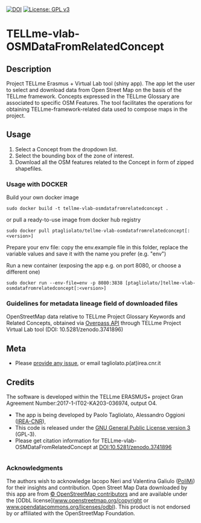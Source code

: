 [![DOI](https://zenodo.org/badge/DOI/10.5281/zenodo.3741896.svg)](https://doi.org/10.5281/zenodo.3741896)
[![License: GPL v3](https://img.shields.io/badge/License-GPL%20v3-blue.svg)](http://www.gnu.org/licenses/gpl-3.0)

TELLme-vlab-OSMDataFromRelatedConcept
=================

## Description
Project TELLme Erasmus + Virtual Lab tool (shiny app). 
The app let the user to select and download data from Open Street Map on the basis of the TELLme framework.
Concepts expressed in the TELLme Glossary are associated to specific OSM Features. 
The tool facilitates the operations for obtaining TELLme-framework-related data used to compose maps in the project. 

## Usage
1. Select a Concept from the dropdown list. 
2. Select the bounding box of the zone of interest. 
3. Download all the OSM features related to the Concept in form of zipped shapefiles.

### Usage with DOCKER
Build your own docker image

    sudo docker build -t tellme-vlab-osmdatafromrelatedconcept .

or pull a ready-to-use image from docker hub registry

    sudo docker pull ptagliolato/tellme-vlab-osmdatafromrelatedconcept[:<version>]

Prepare your env file: copy the env.example file in this folder, replace the variable values and save it with the name you prefer (e.g. "env")

Run a new container (exposing the app e.g. on port 8080, or choose a different one)

    sudo docker run --env-file=env -p 8080:3838 [ptagliolato/]tellme-vlab-osmdatafromrelatedconcept[:<version>]

### Guidelines for metadata lineage field of downloaded files
OpenStreetMap data relative to TELLme Project Glossary Keywords and Related Concepts, obtained via [Overpass API](https://wiki.openstreetmap.org/wiki/Overpass_API) through TELLme Project Virtual Lab tool 
(DOI: 10.5281/zenodo.3741896)

## Meta
* Please [provide any issue](https://github.com/ptagliolato/TELLme-vlab-OSMDataFromRelatedConcept/issues), or email tagliolato.p(at)irea.cnr.it

## Credits
The software is developed within the TELLme ERASMUS+ project Gran Agreement Number:2017-1-IT02-KA203-036974, output O4.

* The app is being developed by Paolo Tagliolato, Alessandro Oggioni ([IREA-CNR](http://www.irea.cnr.it)), 
* This code is released under the [GNU General Public License version 3](https://www.gnu.org/licenses/gpl-3.0.html) (GPL‑3).
* Please get citation information for TELLme-vlab-OSMDataFromRelatedConcept at [DOI:10.5281/zenodo.3741896](https://doi.org/10.5281/zenodo.3741896)
``` bibtex
```

### Acknowledgments
The authors wish to acknowledge Iacopo Neri and Valentina Galiulo ([PoliMi](https://www.polimi.it/)) for their insights and contribution.
Open Street Map
Data downloaded by this app are from [© OpenStreetMap contributors](https://www.openstreetmap.org/copyright) and are available under the [ODbL license](www.openstreetmap.org/copyright or www.opendatacommons.org/licenses/odbl). This product is not endorsed by or affiliated with the OpenStreetMap Foundation. 

